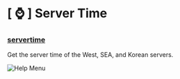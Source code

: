 # [ ⌚ ] Server Time

### [servertime](https://github.com/Dreadnotic/YAGPDB-Custom-Commands/blob/main/Server%20Time/servertime)
Get the server time of the West, SEA, and Korean servers.

![Help Menu](https://i.imgur.com/MdCwAXZ.png)
